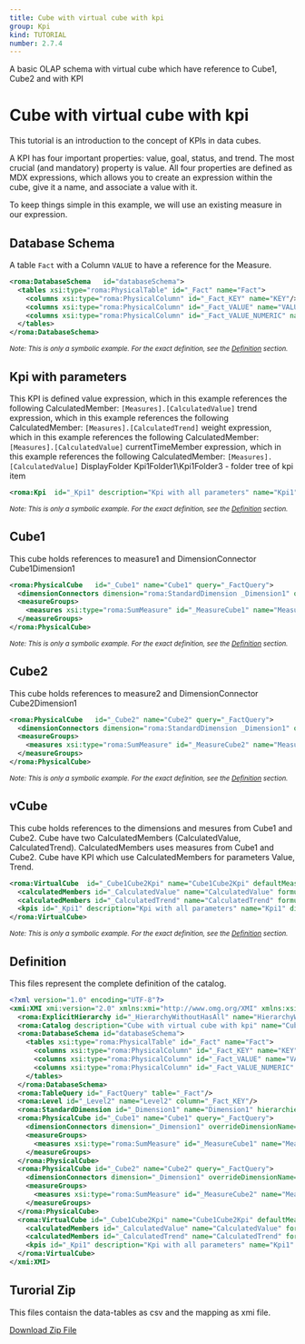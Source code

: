 ```yaml
---
title: Cube with virtual cube with kpi
group: Kpi
kind: TUTORIAL
number: 2.7.4
---
```

A basic OLAP schema with virtual cube which have reference to Cube1, Cube2 and with KPI



# Cube with virtual cube with kpi

This tutorial is an introduction to the concept of KPIs in data cubes.

A KPI has four important properties: value, goal, status, and trend. The most crucial (and mandatory) property is value. All four properties are defined as MDX expressions, which allows you to create an expression within the cube, give it a name, and associate a value with it.

To keep things simple in this example, we will use an existing measure in our expression.


## Database Schema

A table `Fact` with a Column `VALUE` to have a reference for the Measure.


```xml
<roma:DatabaseSchema   id="databaseSchema">
  <tables xsi:type="roma:PhysicalTable" id="_Fact" name="Fact">
    <columns xsi:type="roma:PhysicalColumn" id="_Fact_KEY" name="KEY"/>
    <columns xsi:type="roma:PhysicalColumn" id="_Fact_VALUE" name="VALUE" type="Integer"/>
    <columns xsi:type="roma:PhysicalColumn" id="_Fact_VALUE_NUMERIC" name="VALUE_NUMERIC" type="Integer"/>
  </tables>
</roma:DatabaseSchema>

```
*<small>Note: This is only a symbolic example. For the exact definition, see the [Definition](#definition) section.</small>*
## Kpi with parameters

This KPI is defined
value             expression, which in this example references the following CalculatedMember: `[Measures].[CalculatedValue]`
trend             expression, which in this example references the following CalculatedMember: `[Measures].[CalculatedTrend]`
weight            expression, which in this example references the following CalculatedMember: `[Measures].[CalculatedValue]`
currentTimeMember expression, which in this example references the following CalculatedMember: `[Measures].[CalculatedValue]`
DisplayFolder     Kpi1Folder1\Kpi1Folder3 - folder tree of kpi item


```xml
<roma:Kpi  id="_Kpi1" description="Kpi with all parameters" name="Kpi1" displayFolder="Kpi1Folder1\Kpi1Folder3" associatedMeasureGroupID="Kpi2MeasureGroupID" value="[Measures].[CalculatedValue]" trend="[Measures].[CalculatedTrend]"/>

```
*<small>Note: This is only a symbolic example. For the exact definition, see the [Definition](#definition) section.</small>*
## Cube1

This cube holds references to measure1 and DimensionConnector Cube1Dimension1


```xml
<roma:PhysicalCube   id="_Cube1" name="Cube1" query="_FactQuery">
  <dimensionConnectors dimension="roma:StandardDimension _Dimension1" overrideDimensionName="Cube1Dimension1"/>
  <measureGroups>
    <measures xsi:type="roma:SumMeasure" id="_MeasureCube1" name="MeasureCube1" column="_Fact_VALUE"/>
  </measureGroups>
</roma:PhysicalCube>

```
*<small>Note: This is only a symbolic example. For the exact definition, see the [Definition](#definition) section.</small>*
## Cube2

This cube holds references to measure2 and DimensionConnector Cube2Dimension1


```xml
<roma:PhysicalCube   id="_Cube2" name="Cube2" query="_FactQuery">
  <dimensionConnectors dimension="roma:StandardDimension _Dimension1" overrideDimensionName="Cube2Dimension1"/>
  <measureGroups>
    <measures xsi:type="roma:SumMeasure" id="_MeasureCube2" name="MeasureCube2" column="_Fact_VALUE"/>
  </measureGroups>
</roma:PhysicalCube>

```
*<small>Note: This is only a symbolic example. For the exact definition, see the [Definition](#definition) section.</small>*
## vCube

This cube holds references to the dimensions and mesures from Cube1 and Cube2.
Cube have two CalculatedMembers (CalculatedValue, CalculatedTrend).
CalculatedMembers uses measures from Cube1 and Cube2.
Cube have KPI which use CalculatedMembers for parameters Value, Trend.


```xml
<roma:VirtualCube  id="_Cube1Cube2Kpi" name="Cube1Cube2Kpi" defaultMeasure="roma:SumMeasure _MeasureCube1" dimensionConnectors="/6/@dimensionConnectors.0 /7/@dimensionConnectors.0" referencedMeasures="roma:SumMeasure _MeasureCube1 roma:SumMeasure _MeasureCube2">
  <calculatedMembers id="_CalculatedValue" name="CalculatedValue" formula="[Measures].[MeasureCube1] + [Measures].[MeasureCube2]" hierarchy="roma:ExplicitHierarchy _HierarchyWithoutHasAll"/>
  <calculatedMembers id="_CalculatedTrend" name="CalculatedTrend" formula="[Measures].[MeasureCube1] + [Measures].[MeasureCube2]" hierarchy="roma:ExplicitHierarchy _HierarchyWithoutHasAll"/>
  <kpis id="_Kpi1" description="Kpi with all parameters" name="Kpi1" displayFolder="Kpi1Folder1\Kpi1Folder3" associatedMeasureGroupID="Kpi2MeasureGroupID" value="[Measures].[CalculatedValue]" trend="[Measures].[CalculatedTrend]"/>
</roma:VirtualCube>

```
*<small>Note: This is only a symbolic example. For the exact definition, see the [Definition](#definition) section.</small>*

## Definition

This files represent the complete definition of the catalog.

```xml
<?xml version="1.0" encoding="UTF-8"?>
<xmi:XMI xmi:version="2.0" xmlns:xmi="http://www.omg.org/XMI" xmlns:xsi="http://www.w3.org/2001/XMLSchema-instance" xmlns:roma="https://www.daanse.org/spec/org.eclipse.daanse.rolap.mapping">
  <roma:ExplicitHierarchy id="_HierarchyWithoutHasAll" name="HierarchyWithoutHasAll" hasAll="false" primaryKey="_Fact_KEY" query="_FactQuery" levels="_Level2"/>
  <roma:Catalog description="Cube with virtual cube with kpi" name="Cube with virtual cube with kpi" cubes="_Cube1 _Cube2 _Cube1Cube2Kpi" dbschemas="databaseSchema"/>
  <roma:DatabaseSchema id="databaseSchema">
    <tables xsi:type="roma:PhysicalTable" id="_Fact" name="Fact">
      <columns xsi:type="roma:PhysicalColumn" id="_Fact_KEY" name="KEY"/>
      <columns xsi:type="roma:PhysicalColumn" id="_Fact_VALUE" name="VALUE" type="Integer"/>
      <columns xsi:type="roma:PhysicalColumn" id="_Fact_VALUE_NUMERIC" name="VALUE_NUMERIC" type="Integer"/>
    </tables>
  </roma:DatabaseSchema>
  <roma:TableQuery id="_FactQuery" table="_Fact"/>
  <roma:Level id="_Level2" name="Level2" column="_Fact_KEY"/>
  <roma:StandardDimension id="_Dimension1" name="Dimension1" hierarchies="_HierarchyWithoutHasAll"/>
  <roma:PhysicalCube id="_Cube1" name="Cube1" query="_FactQuery">
    <dimensionConnectors dimension="_Dimension1" overrideDimensionName="Cube1Dimension1"/>
    <measureGroups>
      <measures xsi:type="roma:SumMeasure" id="_MeasureCube1" name="MeasureCube1" column="_Fact_VALUE"/>
    </measureGroups>
  </roma:PhysicalCube>
  <roma:PhysicalCube id="_Cube2" name="Cube2" query="_FactQuery">
    <dimensionConnectors dimension="_Dimension1" overrideDimensionName="Cube2Dimension1"/>
    <measureGroups>
      <measures xsi:type="roma:SumMeasure" id="_MeasureCube2" name="MeasureCube2" column="_Fact_VALUE"/>
    </measureGroups>
  </roma:PhysicalCube>
  <roma:VirtualCube id="_Cube1Cube2Kpi" name="Cube1Cube2Kpi" defaultMeasure="_MeasureCube1" dimensionConnectors="/6/@dimensionConnectors.0 /7/@dimensionConnectors.0" referencedMeasures="_MeasureCube1 _MeasureCube2">
    <calculatedMembers id="_CalculatedValue" name="CalculatedValue" formula="[Measures].[MeasureCube1] + [Measures].[MeasureCube2]" hierarchy="_HierarchyWithoutHasAll"/>
    <calculatedMembers id="_CalculatedTrend" name="CalculatedTrend" formula="[Measures].[MeasureCube1] + [Measures].[MeasureCube2]" hierarchy="_HierarchyWithoutHasAll"/>
    <kpis id="_Kpi1" description="Kpi with all parameters" name="Kpi1" displayFolder="Kpi1Folder1\Kpi1Folder3" associatedMeasureGroupID="Kpi2MeasureGroupID" value="[Measures].[CalculatedValue]" trend="[Measures].[CalculatedTrend]"/>
  </roma:VirtualCube>
</xmi:XMI>

```



## Turorial Zip
This files contaisn the data-tables as csv and the mapping as xmi file.

<a href="./zip/tutorial.kpi.virtualcube.zip" download>Download Zip File</a>
